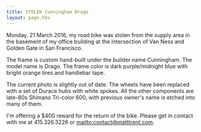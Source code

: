 ```yaml
---
title: STOLEN Cunningham Drago 
layout: page.hbs
---
```


Monday, 21 March 2016, my road bike was stolen from the supply area in the basement of my office building at the intersection of Van Ness and Golden Gate in San Francisco.

The frame is custom hand-built under the builder name Cunningham. The model name is Drago. The frame color is dark purple/midnight blue with bright orange tires and handlebar tape. 

The current photo is slightly out of date.  The wheels have been replaced with a set of Durace hubs with white spokes.  All the other components are late-80s Shimano Tri-color 600, with previous owner's name is etched into many of them.

I'm offering a $400 reward for the return of the bike.  Please get in contact with me at 415.326.3226 or <mailto:contact@matttrent.com>.

<figure>
<img src="{{ attachments_prefix }}/drago.jpg" alt="" />
</figure>

